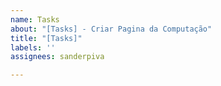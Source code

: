 ```yaml
---
name: Tasks
about: "[Tasks] - Criar Pagina da Computação"
title: "[Tasks]"
labels: ''
assignees: sanderpiva

---
```



